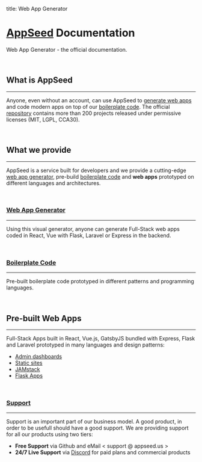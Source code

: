 
title: Web App Generator

# [AppSeed](https://appseed.us/) Documentation

Web App Generator - the official documentation.

<br />

## What is AppSeed
---

Anyone, even without an account, can use AppSeed to [generate web apps](/app-generator/) and code modern apps on top of our [boilerplate code](/boilerplate-code/). The official [repository](https://github.com/app-generator) contains more than 200 projects released under permissive licenses (MIT, LGPL, CCA30).  

<br />

## What we provide
---

AppSeed is a service built for developers and we provide a cutting-edge [web app generator](/app-generator/), pre-build [boilerplate code](/boilerplate-code/) and **web apps** prototyped on different languages and architectures.

<br />

### [Web App Generator](/app-generator/)

---

Using this visual generator, anyone can generate Full-Stack web apps coded in React, Vue with Flask, Laravel or Express in the backend.

<br />

### [Boilerplate Code](/boilerplate-code/)

---

Pre-built boilerplate code prototyped in different patterns and programming languages.

<br />

## Pre-built Web Apps

---

Full-Stack Apps built in React, Vue.js, GatsbyJS bundled with Express, Flask and Laravel prototyped in many languages and design patterns: 

- [Admin dashboards](/admin-dashboards/)
- [Static sites](/static-site/)
- [JAMstack](/apps/jamstack/)
- [Flask Apps](/apps/flask-apps/)

<br />

### [Support](https://appseed.us/support)

---

Support is an important part of our business model. A good product, in order to be usefull should have a good support. We are providing support for all our products using two tiers:

- **Free Support** via Github and eMail < support @ appseed.us >
- **24/7 Live Support** via [Discord](https://discord.gg/fZC6hup) for paid plans and commercial products
